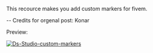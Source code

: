 This recource makes you add custom markers for fivem.

-- Credits for orgenal post: Konar

Preview: 

<a href='https://postimg.cc/wy58cJBZ' target='_blank'><img src='https://i.postimg.cc/wy58cJBZ/Ds-Studio-custom-markers.jpg' border='0' alt='Ds-Studio-custom-markers'/></a>
